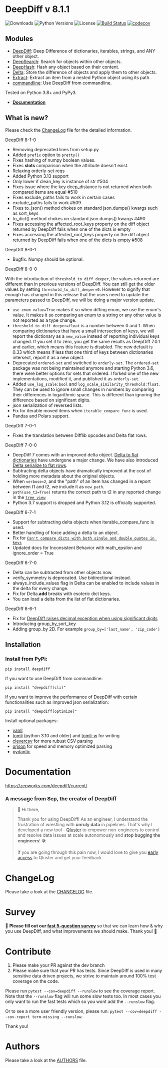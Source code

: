 # DeepDiff v 8.1.1

![Downloads](https://img.shields.io/pypi/dm/deepdiff.svg?style=flat)
![Python Versions](https://img.shields.io/pypi/pyversions/deepdiff.svg?style=flat)
![License](https://img.shields.io/pypi/l/deepdiff.svg?version=latest)
[![Build Status](https://github.com/seperman/deepdiff/workflows/Unit%20Tests/badge.svg)](https://github.com/seperman/deepdiff/actions)
[![codecov](https://codecov.io/gh/seperman/deepdiff/branch/master/graph/badge.svg?token=KkHZ3siA3m)](https://codecov.io/gh/seperman/deepdiff)

## Modules

- [DeepDiff](https://zepworks.com/deepdiff/current/diff.html): Deep Difference of dictionaries, iterables, strings, and ANY other object.
- [DeepSearch](https://zepworks.com/deepdiff/current/dsearch.html): Search for objects within other objects.
- [DeepHash](https://zepworks.com/deepdiff/current/deephash.html): Hash any object based on their content.
- [Delta](https://zepworks.com/deepdiff/current/delta.html): Store the difference of objects and apply them to other objects.
- [Extract](https://zepworks.com/deepdiff/current/extract.html): Extract an item from a nested Python object using its path.
- [commandline](https://zepworks.com/deepdiff/current/commandline.html): Use DeepDiff from commandline.

Tested on Python 3.8+ and PyPy3.

- **[Documentation](https://zepworks.com/deepdiff/8.1.1/)**

## What is new?

Please check the [ChangeLog](CHANGELOG.md) file for the detailed information.

DeepDiff 8-1-0

- Removing deprecated lines from setup.py
- Added `prefix` option to `pretty()`
- Fixes hashing of numpy boolean values.
- Fixes __slots__ comparison when the attribute doesn't exist.
- Relaxing orderly-set reqs
- Added Python 3.13 support
- Only lower if clean_key is instance of str #504
- Fixes issue where the key deep_distance is not returned when both compared items are equal #510
- Fixes exclude_paths fails to work in certain cases
- exclude_paths fails to work #509
- Fixes to_json() method chokes on standard json.dumps() kwargs such as sort_keys
- to_dict() method chokes on standard json.dumps() kwargs  #490
- Fixes accessing the affected_root_keys property on the diff object returned by DeepDiff fails when one of the dicts is empty
- Fixes accessing the affected_root_keys property on the diff object returned by DeepDiff fails when one of the dicts is empty #508

DeepDiff 8-0-1

- Bugfix. Numpy should be optional.

DeepDiff 8-0-0

With the introduction of `threshold_to_diff_deeper`, the values returned are different than in previous versions of DeepDiff. You can still get the older values by setting `threshold_to_diff_deeper=0`. However to signify that enough has changed in this release that the users need to update the parameters passed to DeepDiff, we will be doing a major version update.

- `use_enum_value=True` makes it so when diffing enum, we use the enum's value. It makes it so comparing an enum to a string or any other value is not reported as a type change.
- `threshold_to_diff_deeper=float` is a number between 0 and 1. When comparing dictionaries that have a small intersection of keys, we will report the dictionary as a `new_value` instead of reporting individual keys changed. If you set it to zero, you get the same results as DeepDiff 7.0.1 and earlier, which means this feature is disabled. The new default is 0.33 which means if less that one third of keys between dictionaries intersect, report it as a new object.
- Deprecated `ordered-set` and switched to `orderly-set`. The `ordered-set` package was not being maintained anymore and starting Python 3.6, there were better options for sets that ordered. I forked one of the new implementations, modified it, and published it as `orderly-set`.
- Added `use_log_scale:bool` and `log_scale_similarity_threshold:float`. They can be used to ignore small changes in numbers by comparing their differences in logarithmic space. This is different than ignoring the difference based on significant digits.
- json serialization of reversed lists.
- Fix for iterable moved items when `iterable_compare_func` is used.
- Pandas and Polars support.

DeepDiff 7-0-1

- Fixes the translation between Difflib opcodes and Delta flat rows.

DeepDiff 7-0-0

- DeepDiff 7 comes with an improved delta object. [Delta to flat dictionaries](https://zepworks.com/deepdiff/current/serialization.html#delta-serialize-to-flat-dictionaries) have undergone a major change. We have also introduced [Delta serialize to flat rows](https://zepworks.com/deepdiff/current/serialization.html#delta-serialize-to-flat-rows).
- Subtracting delta objects have dramatically improved at the cost of holding more metadata about the original objects.
- When `verbose=2`, and the "path" of an item has changed in a report between t1 and t2, we include it as `new_path`.
- `path(use_t2=True)` returns the correct path to t2 in any reported change in the [`tree view`](https://zepworks.com/deepdiff/current/view.html#tree-view)
- Python 3.7 support is dropped and Python 3.12 is officially supported.


DeepDiff 6-7-1

- Support for subtracting delta objects when iterable_compare_func is used.
- Better handling of force adding a delta to an object. 
- Fix for [`Can't compare dicts with both single and double quotes in keys`](https://github.com/seperman/deepdiff/issues/430)
- Updated docs for Inconsistent Behavior with math_epsilon and ignore_order = True

DeepDiff 6-7-0

- Delta can be subtracted from other objects now.
- verify_symmetry is deprecated. Use bidirectional instead.
- always_include_values flag in Delta can be enabled to include values in the delta for every change.
- Fix for Delta.__add__ breaks with esoteric dict keys.
- You can load a delta from the list of flat dictionaries.

DeepDiff 6-6-1

- Fix for [DeepDiff raises decimal exception when using significant digits](https://github.com/seperman/deepdiff/issues/426)
- Introducing group_by_sort_key
- Adding group_by 2D. For example `group_by=['last_name', 'zip_code']`


## Installation

### Install from PyPi:

`pip install deepdiff`

If you want to use DeepDiff from commandline:

`pip install "deepdiff[cli]"`

If you want to improve the performance of DeepDiff with certain functionalities such as improved json serialization:

`pip install "deepdiff[optimize]"`

Install optional packages:
- [yaml](https://pypi.org/project/PyYAML/)
- [tomli](https://pypi.org/project/tomli/) (python 3.10 and older) and [tomli-w](https://pypi.org/project/tomli-w/) for writing
- [clevercsv](https://pypi.org/project/clevercsv/) for more rubust CSV parsing
- [orjson](https://pypi.org/project/orjson/) for speed and memory optimized parsing
- [pydantic](https://pypi.org/project/pydantic/)


# Documentation

<https://zepworks.com/deepdiff/current/>

### A message from Sep, the creator of DeepDiff

> 👋 Hi there,
>
> Thank you for using DeepDiff!
> As an engineer, I understand the frustration of wrestling with **unruly data** in pipelines.
> That's why I developed a new tool - [Qluster](https://qluster.ai/solution) to empower non-engineers to control and resolve data issues at scale autonomously and **stop bugging the engineers**! 🛠️
>
> If you are going through this pain now, I would love to give you [early access](https://www.qluster.ai/try-qluster) to Qluster and get your feedback.


# ChangeLog

Please take a look at the [CHANGELOG](CHANGELOG.md) file.

# Survey

:mega: **Please fill out our [fast 5-question survey](https://forms.gle/E6qXexcgjoKnSzjB8)** so that we can learn how & why you use DeepDiff, and what improvements we should make. Thank you! :dancers:

# Contribute

1. Please make your PR against the dev branch
2. Please make sure that your PR has tests. Since DeepDiff is used in many sensitive data driven projects, we strive to maintain around 100% test coverage on the code.

Please run `pytest --cov=deepdiff --runslow` to see the coverage report. Note that the `--runslow` flag will run some slow tests too. In most cases you only want to run the fast tests which so you wont add the `--runslow` flag.

Or to see a more user friendly version, please run: `pytest --cov=deepdiff --cov-report term-missing --runslow`.

Thank you!

# Authors

Please take a look at the [AUTHORS](AUTHORS.md) file.
